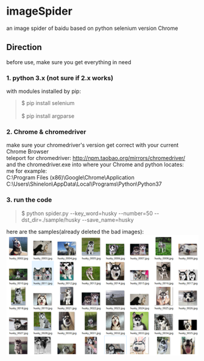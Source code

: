 # imageSpider
an image spider of baidu based on python selenium version Chrome

## Direction<br>
before use, make sure you get everything in need<br>
### 1. python 3.x (not sure if 2.x works)<br>	 
with modules installed by pip:<br>		 
> $ pip install selenium<br>	 
> $ pip install argparse<br>	 
### 2. Chrome & chromedriver<br>
make sure your chromedriver's version get correct with your current Chrome Browser<br>
teleport for chromedriver: http://npm.taobao.org/mirrors/chromedriver/ <br>
and the chromedriver.exe into where your Chrome and python locates:<br>
me for example:<br>
C:\Program Files (x86)\Google\Chrome\Application <br>
C:\Users\Shinelon\AppData\Local\Programs\Python\Python37 <br>
### 3. run the code <br>
> $ python spider.py --key_word=husky --number=50 --dst_dir=./sample/husky --save_name=husky

here are the samples(already deleted the bad images): <br>
![preview](./preview.png)
